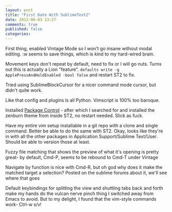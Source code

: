 ```yaml
---
layout: post
title: "First Date With SublimeText2"
date: 2012-06-03 13:27
comments: true
published: false
categories: 
---
```


First thing, enabled Vintage Mode so I won't go insane without modal editing. :w seems to save things, which is kind to my hard-wired brain. 

Movement keys don't repeat by default, need to fix or I will go nuts. Turns out this is actually a Lion "feature". `defaults write -g ApplePressAndHoldEnabled -bool false` and restart ST2 to fix.

Tried using SublimeBlockCursor for a nicer command mode cursor, but didn't quite work.

Like that config and plugins is all Python. Vimscript is 100% too baroque. 

Installed [Package Control](http://wbond.net/sublime_packages/package_control) - after which I searched for and installed the zenburn theme from inside ST2, no restart needed. Slick as fuck.

Have my entire vim setup installable in a git repo with a clone and single command. Better be able to do the same with ST2. Okay, looks like they're in with all the other packages in Application Support/Sublime Text/User. Should be able to version those at least.

Fuzzy file matching that shows the preview of what it's opening is pretty great- by default, Cmd-P, seems to be rebound to Cmd-T under Vintage

Navigate by function is nice with Cmd-R, but oh god why does it make the matched target a selection? Posted on the sublime forums about it, we'll see where that goes

Default keybindings for splitting the view and shuttling tabs back and forth make my hands do the vulcan nerve pinch thing I switched away from Emacs to avoid. But to my delight, I found that the vim-style commands work- Ctrl-w s/v!